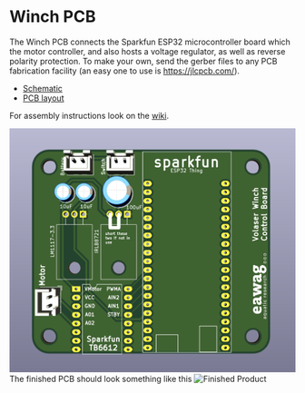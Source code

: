# Winch PCB

The Winch PCB connects the Sparkfun ESP32 microcontroller board which the motor controller, and also hosts a voltage regulator, as well as reverse polarity protection. To make your own, send the gerber files to any PCB fabrication facility (an easy one to use is https://jlcpcb.com/).

- [Schematic](images/winch_schematic.pdf)
- [PCB layout](images/winch_pcb.pdf)

For assembly instructions look on the [wiki](https://github.com/volaser/volaser-cad/wiki/Winch-PCB-Assembly).

![PCB Render](images/volaser_winch1.png)
The finished PCB should look something like this
![Finished Product](images/winch_finished.jpg)
